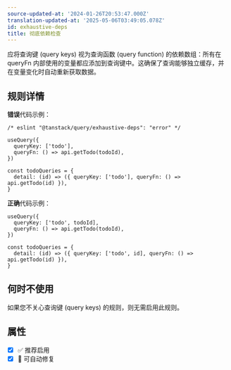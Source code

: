 ```yaml
---
source-updated-at: '2024-01-26T20:53:47.000Z'
translation-updated-at: '2025-05-06T03:49:05.078Z'
id: exhaustive-deps
title: 彻底依赖检查
---
```


应将查询键 (query keys) 视为查询函数 (query function) 的依赖数组：所有在 queryFn 内部使用的变量都应添加到查询键中。这确保了查询能够独立缓存，并在变量变化时自动重新获取数据。

## 规则详情

**错误**代码示例：

```tsx
/* eslint "@tanstack/query/exhaustive-deps": "error" */

useQuery({
  queryKey: ['todo'],
  queryFn: () => api.getTodo(todoId),
})

const todoQueries = {
  detail: (id) => ({ queryKey: ['todo'], queryFn: () => api.getTodo(id) }),
}
```

**正确**代码示例：

```tsx
useQuery({
  queryKey: ['todo', todoId],
  queryFn: () => api.getTodo(todoId),
})

const todoQueries = {
  detail: (id) => ({ queryKey: ['todo', id], queryFn: () => api.getTodo(id) }),
}
```

## 何时不使用

如果您不关心查询键 (query keys) 的规则，则无需启用此规则。

## 属性

- [x] ✅ 推荐启用
- [x] 🔧 可自动修复
